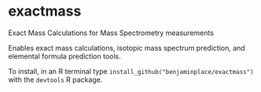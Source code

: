 # exactmass
Exact Mass Calculations for Mass Spectrometry measurements

Enables exact mass calculations, isotopic mass spectrum prediction, and elemental formula prediction tools.

To install, in an R terminal type `install_github("benjaminplace/exactmass")` with the `devtools` R package.

